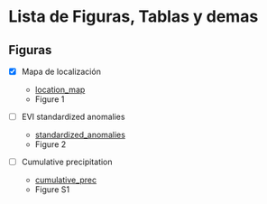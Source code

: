 # Lista de Figuras, Tablas y demas

## Figuras 


- [x] Mapa de localización

    - [location_map](../man/figures/location_map.Rmd)
    - Figure 1 
    
- [ ] EVI standardized anomalies

    - [standardized_anomalies](../man/figures/std_anomalies.Rmd)
    - Figure 2
    
    
- [ ] Cumulative precipitation

    - [cumulative_prec](../man/figures/cumulative_prec.Rmd)
    - Figure S1